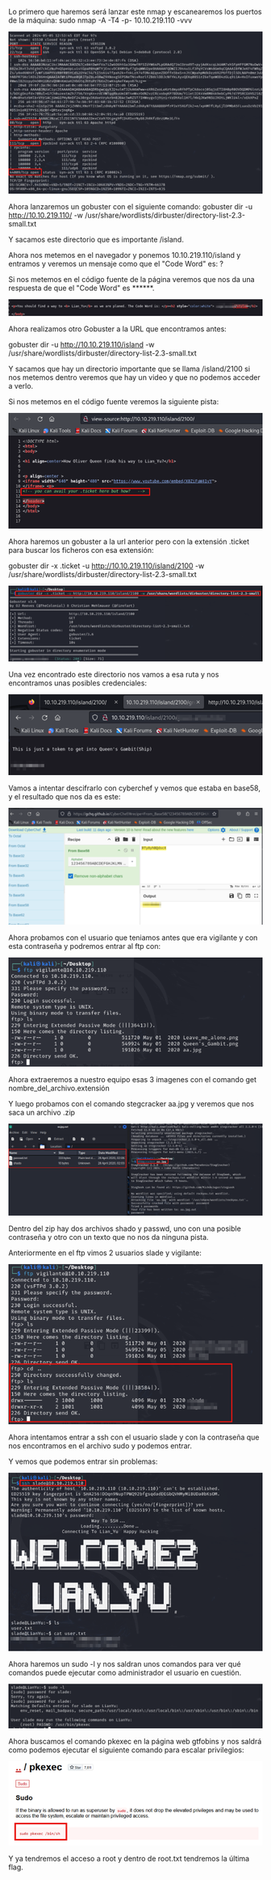 Lo primero que haremos será lanzar este nmap y escanearemos los puertos de la máquina: 
sudo nmap -A -T4 -p- 10.10.219.110 -vvv

![img](img/img01.png)


Ahora lanzaremos un gobuster con el siguiente comando:
gobuster dir -u http://10.10.219.110/ -w /usr/share/wordlists/dirbuster/directory-list-2.3-small.txt

Y sacamos este directorio que es importante /island.

Ahora nos metemos en el navegador y ponemos 10.10.219.110/island y entramos y veremos un mensaje como que el "Code Word" es: ? 

Si nos metemos en el código fuente de la página veremos que nos da una respuesta de que el "Code Word" es ******.

![img](img/img02.png)

Ahora realizamos otro Gobuster a la URL que encontramos antes:

gobuster dir -u http://10.10.219.110/island -w /usr/share/wordlists/dirbuster/directory-list-2.3-small.txt

Y sacamos que hay un directorio importante que se llama /island/2100 si nos metemos dentro veremos que hay un video y que no podemos acceder a verlo.

Si nos metemos en el código fuente veremos la siguiente pista:

![img](img/img03.png)

Ahora haremos un gobuster a la url anterior pero con la extensión .ticket para buscar los ficheros con esa extensión:

gobuster dir -x .ticket -u http://10.10.219.110/island/2100 -w /usr/share/wordlists/dirbuster/directory-list-2.3-small.txt

![img](img/img04.png)

Una vez encontrado este directorio nos vamos a esa ruta y nos encontramos unas posibles credenciales:

![img](img/img05.png)

Vamos a intentar descifrarlo con cyberchef y vemos que estaba en base58, y el resultado que nos da es este:

![img](img/img06.png)

Ahora probamos con el usuario que teniamos antes que era vigilante y con esta contraseña y podremos entrar al ftp con:

![img](img/img07.png)

Ahora extraeremos a nuestro equipo esas 3 imagenes con el comando get nombre_del_archivo.extensión

Y luego probamos con el comando stegcracker aa.jpg y veremos que nos saca un archivo .zip 

![img](img/img08.png)

Dentro del zip hay dos archivos shado y passwd, uno con una posible contraseña y otro con un texto que no nos da ninguna pista.

Anteriormente en el ftp vimos 2 usuarios slade y vigilante:

![img](img/img09.png)

Ahora intentamos entrar a ssh con el usuario slade y con la contraseña que nos encontramos en el archivo sudo y podemos entrar.

Y vemos que podemos entrar sin problemas:

![img](img/img10.png)

Ahora haremos un sudo -l y nos saldran unos comandos para ver qué comandos puede ejecutar como administrador el usuario en cuestión.

![img](img/img11.png)

Ahora buscamos el comando pkexec en la página web gtfobins y nos saldrá como podemos ejecutar el siguiente comando para escalar privilegios:

![img](img/img12.png)

Y ya tendremos el acceso a root y dentro de root.txt tendremos la última flag.





